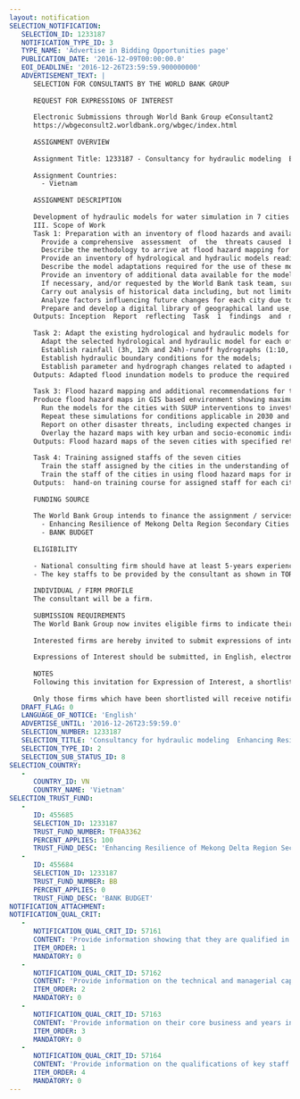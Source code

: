 ```yaml
---
layout: notification
SELECTION_NOTIFICATION: 
   SELECTION_ID: 1233187
   NOTIFICATION_TYPE_ID: 3
   TYPE_NAME: 'Advertise in Bidding Opportunities page'
   PUBLICATION_DATE: '2016-12-09T00:00:00.0'
   EOI_DEADLINE: '2016-12-26T23:59:59.900000000'
   ADVERTISEMENT_TEXT: |
      SELECTION FOR CONSULTANTS BY THE WORLD BANK GROUP
      
      REQUEST FOR EXPRESSIONS OF INTEREST
      
      Electronic Submissions through World Bank Group eConsultant2
      https://wbgeconsult2.worldbank.org/wbgec/index.html
      
      ASSIGNMENT OVERVIEW
      
      Assignment Title: 1233187 - Consultancy for hydraulic modeling  Enhancing Resilience of Mekong Delta Region Secondary Cities Grant support to the proposed Scaling up Urban Upgrading Project (SUUP)
      
      Assignment Countries:
        - Vietnam
      
      ASSIGNMENT DESCRIPTION
      
      Development of hydraulic models for water simulation in 7 cities supporting risk screening of infrastructural intervention proposals.
      III. Scope of Work
      Task 1: Preparation with an inventory of flood hazards and available models and data: 
      	Provide a comprehensive  assessment  of  the  threats caused  by  flood  hazards  in  the seven cities: (1) by providing a description of past flood events, including flood driving forces, magnitudes, etc.; and (2) possible future threats, e.g. by combinations of flood driving forces, land use and climate change impacts, etc.;
      	Describe the methodology to arrive at flood hazard mapping for each of the seven cities with special attention for the possible combinations of flood driving forces;
      	Provide an inventory of hydrological and hydraulic models readily available for application to five of the seven project cities, where modelling has not been started yet and make arrangements to use one of these; The reason for the selection of models should be made explicitly and discussed with the World Bank task team;
      	Describe the model adaptations required for the use of these models to serve the study of the impacts of the project interventions proposed by the cities;
      	Provide an inventory of additional data available for the model adaptations and applications from city and delta region sources and evaluate adequacy and data quality for possible use in the proposed flood modeling;
      	If necessary, and/or requested by the World Bank task team, survey a limited number of river cross-sections and hydraulic structures for setting up the adapted schematization in the models;
      	Carry out analysis of historical data including, but not limited to, flood hazards due to rainfall and Mekong Delta rivers monsoon surge and tidal levels;
      	Analyze factors influencing future changes for each city due to climate changes and changed Mekong River runoff in the Mekong Delta river branches;
      	Prepare and develop a digital library of geographical land use, topographic information, availability of digital elevation maps, and thematic information.
      Outputs: Inception  Report  reflecting  Task  1  findings  and  modeling  approach,  including  process report of consultations and actions taken; additional drainage canal/river surveys, etc.
      
      Task 2: Adapt the existing hydrological and hydraulic models for the seven cities
      	Adapt the selected hydrological and hydraulic model for each of the seven cities;
      	Establish rainfall (3h, 12h and 24h)-runoff hydrographs (1:10, 1:25, 1:50 and 1:100 years for river flood and 2 years, 3 years, 5 year and 10 years for rainfall) for application in each city, based upon IDF curves and aerial reduction curves applicable;
      	Establish hydraulic boundary conditions for the models;
      	Establish parameter and hydrograph changes related to adapted rainfall, boundary conditions and land use characteristics for the year 2030 and 2050.
      Outputs: Adapted flood inundation models to produce the required flood hazard maps.
      
      Task 3: Flood hazard mapping and additional recommendations for the seven cities
      Produce flood hazard maps in GIS based environment showing maximum flood depth and duration, specified as follows:
      	Run the models for the cities with SUUP interventions to investigate flooding with return periods of :10, 1:25, 1:50 and 1:100 years for river flood and 2 years, 3 years, 5 year and 10 years for rainfall for the current conditions;
      	Repeat these simulations for conditions applicable in 2030 and 2050 under the impacts of climate and land use changes;
      	Report on other disaster threats, including expected changes in salt intrusion;
      	Overlay the hazard maps with key urban and socio-economic indicators such as land use, population, income, infrastructure, etc,;
      Outputs: Flood hazard maps of the seven cities with specified return periods and climate and land use change scenarios and comments on additional threats, including all assumptions made and maps that have been used.
      
      Task 4: Training assigned staffs of the seven cities
      	Train the staff assigned by the cities in the understanding of the use of hydrological and hydraulic models for their cities flood hazard analyses;
      	Train the staff of the cities in using flood hazard maps for integrated urban management.
      Outputs:  hand-on training course for assigned staff for each city.
      
      FUNDING SOURCE
      
      The World Bank Group intends to finance the assignment / services described below under the following:
        - Enhancing Resilience of Mekong Delta Region Secondary Cities
        - BANK BUDGET
      
      ELIGIBILITY
      
      - National consulting firm should have at least 5-years experience in developing and running hydrological and hydraulic models in the Mekong Delta. In-house availability of modelling and data are favorable.  
      - The key staffs to be provided by the consultant as shown in TOR .  However, the consultants are free to propose their own team composition suitable for the project over the 4-month duration of the consultancy.  The  team  leader  has  essentially  to  be  a  Flood  Inundation Modeler who has built up experience in at least three similar projects.
      
      INDIVIDUAL / FIRM PROFILE
      The consultant will be a firm. 
      
      SUBMISSION REQUIREMENTS
      The World Bank Group now invites eligible firms to indicate their interest in providing the services.  Interested firms must provide information indicating that they are qualified to perform the services (brochures, description of similar assignments, experience in similar conditions, availability of appropriate skills among staff, etc. for firms; CV and cover letter for individuals).  Please note that the total size of all attachments should be less than 5MB.  Consultants may associate to enhance their qualifications.
      
      Interested firms are hereby invited to submit expressions of interest.
      
      Expressions of Interest should be submitted, in English, electronically through World Bank Group eConsultant2 (https://wbgeconsult2.worldbank.org/wbgec/index.html)
      
      NOTES
      Following this invitation for Expression of Interest, a shortlist of qualified firms will be formally invited to submit proposals. Shortlisting and selection will be subject to the availability of funding.
      
      Only those firms which have been shortlisted will receive notification. No debrief will be provided to firms which have not been shortlisted.
   DRAFT_FLAG: 0
   LANGUAGE_OF_NOTICE: 'English'
   ADVERTISE_UNTIL: '2016-12-26T23:59:59.0'
   SELECTION_NUMBER: 1233187
   SELECTION_TITLE: 'Consultancy for hydraulic modeling  Enhancing Resilience of Mekong Delta Region Secondary Cities Grant support to the proposed Scaling up Urban Upgrading Project (SUUP)'
   SELECTION_TYPE_ID: 2
   SELECTION_SUB_STATUS_ID: 8
SELECTION_COUNTRY: 
   - 
      COUNTRY_ID: VN
      COUNTRY_NAME: 'Vietnam'
SELECTION_TRUST_FUND: 
   - 
      ID: 455685
      SELECTION_ID: 1233187
      TRUST_FUND_NUMBER: TF0A3362
      PERCENT_APPLIES: 100
      TRUST_FUND_DESC: 'Enhancing Resilience of Mekong Delta Region Secondary Cities'
   - 
      ID: 455684
      SELECTION_ID: 1233187
      TRUST_FUND_NUMBER: BB
      PERCENT_APPLIES: 0
      TRUST_FUND_DESC: 'BANK BUDGET'
NOTIFICATION_ATTACHMENT: 
NOTIFICATION_QUAL_CRIT: 
   - 
      NOTIFICATION_QUAL_CRIT_ID: 57161
      CONTENT: 'Provide information showing that they are qualified in the field of the assignment.'
      ITEM_ORDER: 1
      MANDATORY: 0
   - 
      NOTIFICATION_QUAL_CRIT_ID: 57162
      CONTENT: 'Provide information on the technical and managerial capabilities of the firm.'
      ITEM_ORDER: 2
      MANDATORY: 0
   - 
      NOTIFICATION_QUAL_CRIT_ID: 57163
      CONTENT: 'Provide information on their core business and years in business.'
      ITEM_ORDER: 3
      MANDATORY: 0
   - 
      NOTIFICATION_QUAL_CRIT_ID: 57164
      CONTENT: 'Provide information on the qualifications of key staff.'
      ITEM_ORDER: 4
      MANDATORY: 0
---
```

